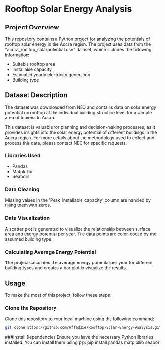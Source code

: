 # Rooftop Solar Energy Analysis

## Project Overview

This repository contains a Python project for analyzing the potentials of rooftop solar energy in the Accra region. The project uses data from the "accra_rooftop_solarpotential.csv" dataset, which includes the following information:

- Suitable rooftop area
- Installable capacity
- Estimated yearly electricity generation
- Building type

## Dataset Description

The dataset was downloaded from NEO and contains data on solar energy potential on rooftop at the individual building structure level for a sample area of interest in Accra. 

This dataset is valuable for planning and decision-making processes, as it provides insights into the solar energy potential of different buildings in the Accra region. For more details about the methodology used to collect and process this data, please contact NEO for specific requests.

### Libraries Used

- Pandas
- Matplotlib
- Seaborn

### Data Cleaning

Missing values in the 'Peak_installable_capacity' column are handled by filling them with zeros.

### Data Visualization

A scatter plot is generated to visualize the relationship between surface area and energy potential per year. The data points are color-coded by the assumed building type.

### Calculating Average Energy Potential

The project calculates the average energy potential per year for different building types and creates a bar plot to visualize the results.

## Usage

To make the most of this project, follow these steps:

### Clone the Repository

Clone this repository to your local machine using the following command:

```bash
git clone https://github.com/Affedzie/Rooftop-Solar-Energy-Analysis.git 

```
###Install Dependencies
Ensure you have the necessary Python libraries installed. You can install them using pip:
pip install pandas matplotlib seabor
